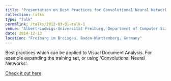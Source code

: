 ```yaml
---
title: "Presentation on Best Practices for Convolutional Neural Networks Applied to Visual Document Analysis"
collection: talks
type: "Talk"
permalink: /talks/2012-03-01-talk-1
venue: "Albert-Ludwigs-Universität Freiburg, Department of Computer Science"
date: 2014-12-13
location: "Freiburg im Breisgau, Baden-Württemberg, Germany"
---
```


Best practices which can be applied to Visual Document Analysis. For example expanding the training set, or using ‘Convolutional Neural Networks’.

<a href ="https://docs.google.com/presentation/d/1_Fs5RknXvJa10RFnuMfZOBnnaANwiibNFXWFA6AKxB8/edit?usp=sharing">Check it out here</a>
